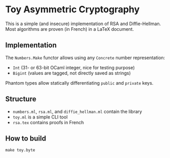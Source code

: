 # Toy Asymmetric Cryptography
This is a simple (and insecure) implementation of RSA and Diffie-Hellman.
Most algorithms are proven (in French) in a LaTeX document.

## Implementation
The `Numbers.Make` functor allows using any `Concrete` number representation:
- `Int` (31- or 63-bit OCaml integer, nice for testing purpose)
- `Bigint` (values are tagged, not directly saved as strings)

Phantom types allow statically differentiating `public` and `private` keys.

## Structure
- `numbers.ml`, `rsa.ml`, and `diffie_hellman.ml` contain the library
- `toy.ml` is a simple CLI tool
- `rsa.tex` contains proofs in French

## How to build
```
make toy.byte
```
